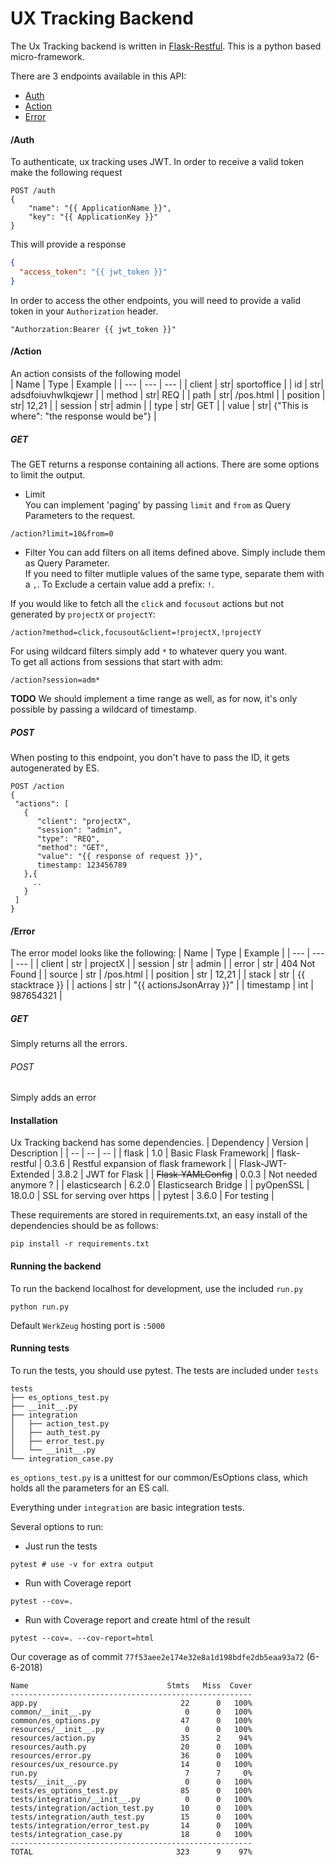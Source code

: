# UX Tracking Backend

The Ux Tracking backend is written in [Flask-Restful](https://github.com/flask-restful/flask-restful/). This is a python based micro-framework.

There are 3 endpoints available in this API:

- [Auth](#endpointAuth)
- [Action](#endpointAction)
- [Error](#endpointError)

<span id="endpointAuth"></span>
#### /Auth
To authenticate, ux tracking uses JWT. In order to receive a valid token make the following request
```
POST /auth 
{
    "name": "{{ ApplicationName }}",
    "key": "{{ ApplicationKey }}"
}
```

This will provide a response
```json
{
  "access_token": "{{ jwt_token }}"
}
```

In order to access the other endpoints, you will need to provide a valid token in your `Authorization` header.
```header
"Authorzation:Bearer {{ jwt_token }}"
```
<span id="endpointAction"></span>
#### /Action
An action consists of the following model  
|   Name     |      Type    | Example |
|   ---      |      ---     | --- |
| client | str| sportoffice |
| id | str| adsdfoiuvhwlkqjewr |
| method | str| REQ |
| path | str| /pos.html |
| position | str| 12,21 |
| session | str| admin |
| type | str| GET |
| value | str| {"This is where": "the response would be"} |


##### GET  
The GET returns a response containing all actions. There are some options to limit the output.  

- Limit  
You can implement 'paging' by passing `limit` and `from` as Query Parameters to the request.
```
/action?limit=10&from=0
```

- Filter
You can add filters on all items defined above. Simply include them as Query Parameter.  
If you need to filter mutliple values of the same type, separate them with a `,`. To Exclude a certain value
add a prefix: `!`.

If you would like to fetch all the `click` and `focusout` actions but not generated by `projectX` or `projectY`:
```
/action?method=click,focusout&client=!projectX,!projectY
```

For using wildcard filters simply add `*` to whatever query you want.  
To get all actions from sessions that start with adm:
```http
/action?session=adm*
```

**TODO**
We should implement a time range as well, as for now, it's only possible by passing a wildcard of timestamp.

##### POST
When posting to this endpoint, you don't have to pass the ID, it gets autogenerated by ES.
```http
POST /action
{
 "actions": [
   {
      "client": "projectX",
      "session": "admin",
      "type": "REQ",
      "method": "GET",
      "value": "{{ response of request }}",
      timestamp: 123456789
   },{
     ..
   }
 ]
}
```

<span id="endpointError"></span>
#### /Error
The error model looks like the following:
|   Name     |      Type    | Example |
|   ---      |      ---     | --- |
| client 	 |  str			| projectX |
| session 	 |  str			| admin |
| error 	 |  str			|  404 Not Found |
| source 	 |  str			|  /pos.html |
| position 	 |  str			| 12,21 |
| stack 	 |  str			|  {{ stacktrace }} |
| actions 	 |  str			|  "{{ actionsJsonArray }}" |
| timestamp  |  int			| 987654321 |

##### GET
Simply returns all the errors.

###### POST
Simply adds an error


#### Installation
Ux Tracking backend has some dependencies.
| Dependency | Version | Description |
| --         | --      | --          |
| flask | 1.0 | Basic Flask Framework|
| flask-restful | 0.3.6 | Restful expansion of flask framework |
| Flask-JWT-Extended | 3.8.2 | JWT for Flask |
| ~~Flask-YAMLConfig~~ | 0.0.3 | Not needed anymore ? |
| elasticsearch | 6.2.0 | Elasticsearch Bridge |
| pyOpenSSL | 18.0.0 | SSL for serving over https |
| pytest | 3.6.0 | For testing |

These requirements are stored in requirements.txt, an easy install of the dependencies should be as follows:

```
pip install -r requirements.txt
```

#### Running the backend
To run the backend localhost for development, use the included `run.py`
```
python run.py
```

Default `WerkZeug` hosting port is `:5000`

#### Running tests
To run the tests, you should use pytest. The tests are included under `tests`
```
tests
├── es_options_test.py
├── __init__.py
├── integration
│   ├── action_test.py
│   ├── auth_test.py
│   ├── error_test.py
│   └── __init__.py 
└── integration_case.py
```

`es_options_test.py` is a unittest for our common/EsOptions class, which holds all the parameters for an 
ES call.

Everything under `integration` are basic integration tests.

Several options to run:
- Just run the tests
```
pytest # use -v for extra output
```

- Run with Coverage report
```
pytest --cov=.
```

- Run with Coverage report and create html of the result
```
pytest --cov=. --cov-report=html
```

Our coverage as of commit `77f53aee2e174e32e8a1d198bdfe2db5eaa93a72` (6-6-2018)
```
Name                               Stmts   Miss  Cover
------------------------------------------------------
app.py                                22      0   100%
common/__init__.py                     0      0   100%
common/es_options.py                  47      0   100%
resources/__init__.py                  0      0   100%
resources/action.py                   35      2    94%
resources/auth.py                     20      0   100%
resources/error.py                    36      0   100%
resources/ux_resource.py              14      0   100%
run.py                                 7      7     0%
tests/__init__.py                      0      0   100%
tests/es_options_test.py              85      0   100%
tests/integration/__init__.py          0      0   100%
tests/integration/action_test.py      10      0   100%
tests/integration/auth_test.py        15      0   100%
tests/integration/error_test.py       14      0   100%
tests/integration_case.py             18      0   100%
------------------------------------------------------
TOTAL                                323      9    97%
```
